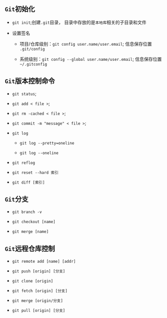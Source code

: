 ## `Git`初始化

+ `git init`;创建`.git`目录， 目录中存放的是`本地库`相关的子目录和文件

+ 设置签名
  
  - 项目/仓库级别：`git config user.name/user.email`; 信息保存位置 `.git/config`
  
  - 系统级别：`git config --global user.name/user.email`; 信息保存位置 `~/.gitconfig`

## `Git`版本控制命令

+ `git status`;

+ `git add < file >`;

+ `git rm -cached < file >`;

+ `git commit -m "message" < file >`;

+ `git log`
 
  - `git log --pretty=oneline`

  - `git log --oneline`

+ `git reflog`

+ `git reset --hard 索引`

+ `git diff [索引]`

## `Git`分支

+ `git branch -v`

+ `git checkout [name]`

+ `git merge [name]`

## `Git`远程仓库控制

+ `git remote add [name] [addr]`

+ `git push [origin] [分支]`

+ `git clone [origin]`

+ `git fetch [origin] [分支]`

+ `git merge [origin/分支]`

+ `git pull [origin] [分支]`
